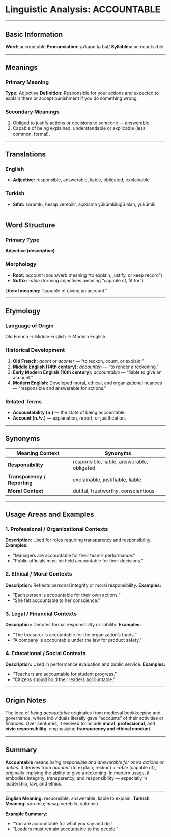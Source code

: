 # Linguistic Analysis: ACCOUNTABLE

---

## Basic Information

**Word:** accountable
**Pronunciation:** /əˈkaʊn.t̬ə.bəl/
**Syllables:** ac·count·a·ble

---

## Meanings

### Primary Meaning

**Type:** Adjective
**Definition:** Responsible for your actions and expected to explain them or accept punishment if you do something wrong.

### Secondary Meanings

1. Obliged to justify actions or decisions to someone — answerable.
2. Capable of being explained; understandable or explicable (less common, formal).

---

## Translations

### English

- **Adjective:** responsible, answerable, liable, obligated, explainable

### Turkish

- **Sıfat:** sorumlu, hesap verebilir, açıklama yükümlülüğü olan, yükümlü

---

## Word Structure

### Primary Type

**Adjective (descriptive)**

### Morphology

- **Root:** _account_ (noun/verb meaning “to explain, justify, or keep record”)
- **Suffix:** _-able_ (forming adjectives meaning “capable of, fit for”)

**Literal meaning:** “capable of giving an account.”

---

## Etymology

### Language of Origin

Old French → Middle English → Modern English

### Historical Development

1. **Old French:** _acont_ or _aconter_ — “to reckon, count, or explain.”
2. **Middle English (14th century):** _accounten_ — “to render a reckoning.”
3. **Early Modern English (16th century):** _accountable_ — “liable to give an account.”
4. **Modern English:** Developed moral, ethical, and organizational nuances — “responsible and answerable for actions.”

### Related Terms

- **Accountability (n.)** — the state of being accountable.
- **Account (n./v.)** — explanation, report, or justification.

---

## Synonyms

| Meaning Context              | Synonyms                                   |
| ---------------------------- | ------------------------------------------ |
| **Responsibility**           | responsible, liable, answerable, obligated |
| **Transparency / Reporting** | explainable, justifiable, liable           |
| **Moral Context**            | dutiful, trustworthy, conscientious        |

---

## Usage Areas and Examples

### 1. **Professional / Organizational Contexts**

**Description:** Used for roles requiring transparency and responsibility.
**Examples:**

- “Managers are accountable for their team’s performance.”
- “Public officials must be held accountable for their decisions.”

### 2. **Ethical / Moral Contexts**

**Description:** Reflects personal integrity or moral responsibility.
**Examples:**

- “Each person is accountable for their own actions.”
- “She felt accountable to her conscience.”

### 3. **Legal / Financial Contexts**

**Description:** Denotes formal responsibility or liability.
**Examples:**

- “The treasurer is accountable for the organization’s funds.”
- “A company is accountable under the law for product safety.”

### 4. **Educational / Social Contexts**

**Description:** Used in performance evaluation and public service.
**Examples:**

- “Teachers are accountable for student progress.”
- “Citizens should hold their leaders accountable.”

---

## Origin Notes

The idea of _being accountable_ originates from medieval bookkeeping and governance, where individuals literally gave “accounts” of their activities or finances. Over centuries, it evolved to include **moral**, **professional**, and **civic responsibility**, emphasizing **transparency and ethical conduct**.

---

## Summary

**Accountable** means _being responsible and answerable for one’s actions or duties._
It derives from _account_ (to explain, reckon) + _-able_ (capable of), originally implying the ability to give a reckoning.
In modern usage, it embodies integrity, transparency, and responsibility — especially in leadership, law, and ethics.

---

**English Meaning:** responsible; answerable; liable to explain.
**Turkish Meaning:** sorumlu; hesap verebilir; yükümlü.

**Example Summary:**

- “You are accountable for what you say and do.”
- “Leaders must remain accountable to the people.”
